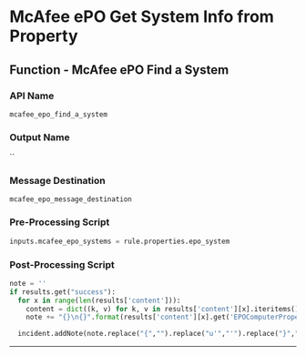 <!--
    DO NOT MANUALLY EDIT THIS FILE
    THIS FILE IS AUTOMATICALLY GENERATED WITH resilient-sdk codegen
    Generated with resilient-sdk v50.0.151
-->

# McAfee ePO Get System Info from Property

## Function - McAfee ePO Find a System

### API Name
`mcafee_epo_find_a_system`

### Output Name
``

### Message Destination
`mcafee_epo_message_destination`

### Pre-Processing Script
```python
inputs.mcafee_epo_systems = rule.properties.epo_system
```

### Post-Processing Script
```python
note = ''
if results.get("success"):
  for x in range(len(results['content'])):
    content = dict((k, v) for k, v in results['content'][x].iteritems() if v and "N/A" not in str(v))
    note += "{}\n{}".format(results['content'][x].get('EPOComputerProperties.ComputerName'), str(content))

  incident.addNote(note.replace("{","").replace("u'","'").replace("}","\n\n"))
```

---

